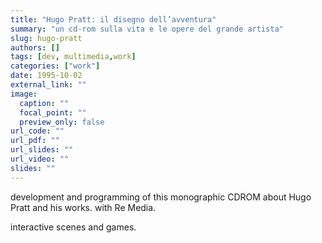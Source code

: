 ```yaml
---
title: "Hugo Pratt: il disegno dell’avventura"
summary: "un cd-rom sulla vita e le opere del grande artista"
slug: hugo-pratt
authors: []
tags: [dev, multimedia,work]
categories: ["work"]
date: 1995-10-02
external_link: ""
image:
  caption: ""
  focal_point: ""
  preview_only: false
url_code: ""
url_pdf: ""
url_slides: ""
url_video: ""
slides: ""
---
```


development and programming of this monographic CDROM about Hugo Pratt and his works. with Re Media.

interactive scenes and games.
